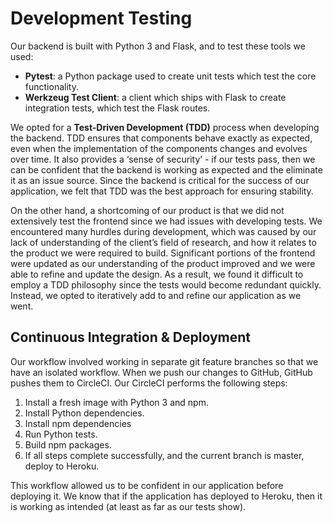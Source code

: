 # Development Testing

Our backend is built with Python 3 and Flask, and to test these tools we used:

* **Pytest**: a Python package used to create unit tests which test the core functionality.
* **Werkzeug Test Client**: a client which ships with Flask to create integration tests, which test the Flask routes.

We opted for a **Test-Driven Development (TDD)** process when developing the backend. TDD ensures that components behave exactly as expected, even when the implementation of the components changes and evolves over time. It also provides a ‘sense of security’ - if our tests pass, then we can be confident that the backend is working as expected and the eliminate it as an issue source. Since the backend is critical for the success of our application, we felt that TDD was the best approach for ensuring stability.

On the other hand, a shortcoming of our product is that we did not extensively test the frontend since we had issues with developing tests. We encountered many hurdles during development, which was caused by our lack of understanding of the client’s field of research, and how it relates to the product we were required to build. Significant portions of the frontend were updated as our understanding of the product improved and we were able to refine and update the design. As a result, we found it difficult to employ a TDD philosophy since the tests would become redundant quickly. Instead, we opted to iteratively add to and refine our application as we went.  

## Continuous Integration & Deployment

Our workflow involved working in separate git feature branches so that we have an isolated workflow. When we push our changes to GitHub, GitHub pushes them to CircleCI. Our CircleCI performs the following steps:

1. Install a fresh image with Python 3 and npm.
2. Install Python dependencies.
3. Install npm dependencies
4. Run Python tests.
5. Build npm packages.
6. If all steps complete successfully, and the current branch is master, deploy to Heroku.

This workflow allowed us to be confident in our application before deploying it. We know that if the application has deployed to Heroku, then it is working as intended (at least as far as our tests show).
